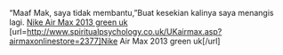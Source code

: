 “Maaf Mak, saya tidak membantu,”Buat kesekian kalinya saya menangis lagi.
 <a href="http://www.spiritualpsychology.co.uk/UKairmax.asp?airmaxonlinestore=2377" >Nike Air Max 2013 green uk</a>
[url=http://www.spiritualpsychology.co.uk/UKairmax.asp?airmaxonlinestore=2377]Nike Air Max 2013 green uk[/url]